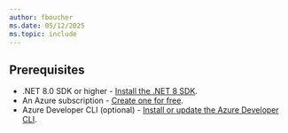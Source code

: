 ```yaml
---
author: fboucher
ms.date: 05/12/2025
ms.topic: include
---
```


## Prerequisites

- .NET 8.0 SDK or higher - [Install the .NET 8 SDK](https://dotnet.microsoft.com/download/dotnet/8.0).
- An Azure subscription - [Create one for free](https://azure.microsoft.com/free).
- Azure Developer CLI (optional) - [Install or update the Azure Developer CLI](/azure/developer/azure-developer-cli/install-azd).
